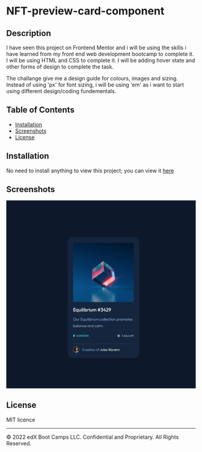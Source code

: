 # NFT-preview-card-component

## Description

I have seen this project on Frontend Mentor and i will be using the skills i have learned from my front end web development bootcamp to complete it. I will be using HTML and CSS to complete it. I will be adding hover state and other forms of design to complete the task.

The challange give me a design guide for colours, images and sizing. Instead of using 'px' for font sizing, i will be using 'em' as i want to start using different design/coding fundementals.

## Table of Contents

- [Installation](#installation)
- [Screenshots](#screenshots)
- [License](#license)

## Installation

No need to install anything to view this project; you can view it [here](https://chriskeno95.github.io/NFT-preview-card-component/)

## Screenshots

![screenshot](./images/screenshot.png)

## License

MIT licence

---

© 2022 edX Boot Camps LLC. Confidential and Proprietary. All Rights Reserved.
